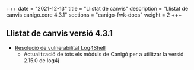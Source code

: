 +++
date        = "2021-12-13"
title       = "Llistat de canvis"
description = "Llistat de canvis canigo.core 4.3.1"
sections    = "canigo-fwk-docs"
weight		= 2
+++

## Llistat de canvis versió 4.3.1

- [Resolució de vulnerabilitat Log4Shell](/noticies/2021-12-13-CAN-actualitzacio-canigo-3_4_7_3_6_1/)
   - Actualització de tots els mòduls de Canigó per a utilitzar la versió 2.15.0 de log4j
